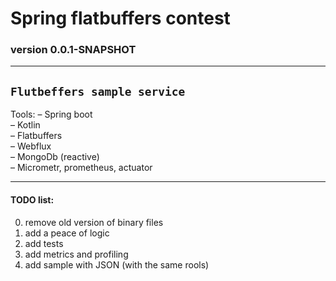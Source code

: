 # Spring flatbuffers contest

### version 0.0.1-SNAPSHOT

---

## `Flutbeffers sample service`

Tools:
– Spring boot  
– Kotlin  
– Flatbuffers  
– Webflux  
– MongoDb (reactive)  
– Micrometr, prometheus, actuator  

---

#### TODO list:  
0) remove old version of binary files
1) add a peace of logic
2) add tests
3) add metrics and profiling 
4) add sample with JSON (with the same rools)
